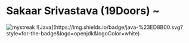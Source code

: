 <!--
**19Doors/19Doors** is a ✨ _special_ ✨ repository because its `README.md` (this file) appears on your GitHub profile.

Here are some ideas to get you started:

- 🔭 I’m currently working on ...
- 🌱 I’m currently learning ...
- 👯 I’m looking to collaborate on ...
- 🤔 I’m looking for help with ...
- 💬 Ask me about ...
- 📫 How to reach me: ...
- 😄 Pronouns: ...
- ⚡ Fun fact: ...
-->
# Sakaar Srivastava (19Doors) ~

<img src="https://github-readme-streak-stats.herokuapp.com/?user=19Doors&theme=tokyonight" alt="mystreak"/>
![Java](https://img.shields.io/badge/java-%23ED8B00.svg?style=for-the-badge&logo=openjdk&logoColor=white)
